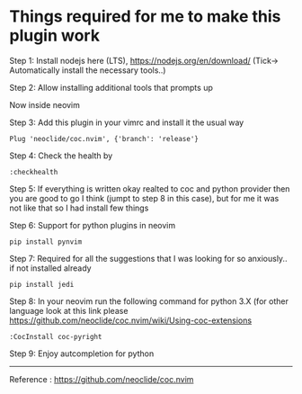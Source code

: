 # Things required for me to make this plugin work


Step 1: Install nodejs here (LTS), https://nodejs.org/en/download/ (Tick-> Automatically install the necessary tools..) 

Step 2: Allow installing additional tools that prompts up

Now inside neovim

Step 3: Add this plugin in your vimrc and install it the usual way
```
Plug 'neoclide/coc.nvim', {'branch': 'release'}
```

Step 4: Check the health by 
```
:checkhealth
```

Step 5: If everything is written okay realted to coc and python provider then you are good to go I think (jumpt to step 8 in this case), but for me it was not like that so I had install few things

Step 6: Support for python plugins in neovim
  ```
  pip install pynvim 
  ```
Step 7: Required for all the suggestions that I was looking for so anxiously.. if not installed already
  ```
  pip install jedi 
  ```

Step 8: In your neovim run the following command for python 3.X (for other language look at this link please https://github.com/neoclide/coc.nvim/wiki/Using-coc-extensions

  ```
  :CocInstall coc-pyright
  ```
  
Step 9: Enjoy autcompletion for python

---

Reference : https://github.com/neoclide/coc.nvim
